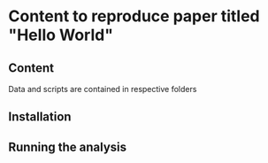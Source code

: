 # Content to reproduce paper titled "Hello World"

## Content

Data and scripts are contained in respective folders 

## Installation

## Running the analysis
